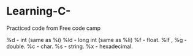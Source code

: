 # Learning-C-
Practiced code from Free code camp

  %d - int (same as %i)
  %ld - long int (same as %li)
  %f - float.
  %lf , %g - double.
  %c - char.
  %s - string.
  %x - hexadecimal.
